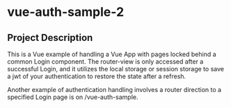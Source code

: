 # vue-auth-sample-2

## Project Description

This is a Vue example of handling a Vue App with pages locked behind a common Login component.
The router-view is only accessed after a successful Login, and it utilizes the local storage or session storage to save a jwt of your authentication to restore the state after a refresh.

Another example of authentication handling involves a router direction to a specified Login page is on /vue-auth-sample.
